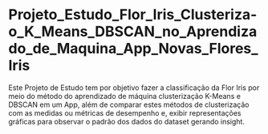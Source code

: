 # Projeto_Estudo_Flor_Iris_Clusteriza-o_K_Means_DBSCAN_no_Aprendizado_de_Maquina_App_Novas_Flores_Iris
Este Projeto de Estudo tem por objetivo fazer a classificação da Flor Iris por meio do método do aprendizado de máquina clusterização K-Means e DBSCAN em um App, além de comparar estes métodos de clusterização com as medidas ou métricas de desempenho e, exibir representações gráficas para observar o padrão dos dados do dataset gerando insight.
